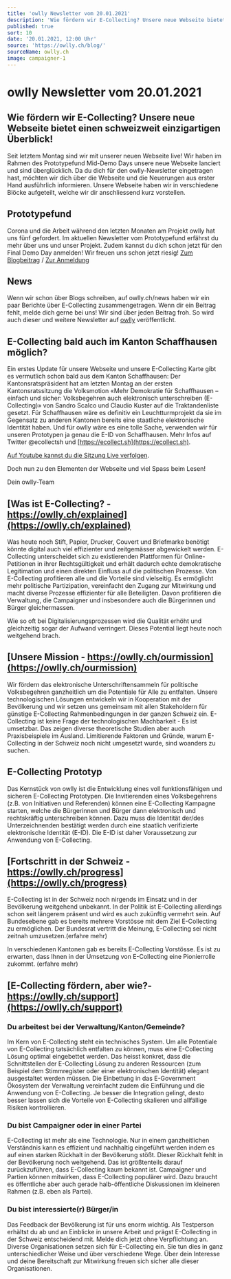 ```yaml
---
title: 'owlly Newsletter vom 20.01.2021'
description: 'Wie fördern wir E-Collecting? Unsere neue Webseite bietet einen schweizweit einzigartigen Überblick!'
published: true
sort: 10
date: '20.01.2021, 12:00 Uhr'
source: 'https://owlly.ch/blog/'
sourceName: owlly.ch
image: campaigner-1
---
```


# owlly Newsletter vom 20.01.2021

## Wie fördern wir E-Collecting? Unsere neue Webseite bietet einen schweizweit einzigartigen Überblick!

Seit letztem Montag sind wir mit unserer neuen Webseite live! Wir haben im Rahmen des Prototypefund Mid-Demo Days unsere neue Webseite lanciert und sind überglücklich. Da du dich für den owlly-Newsletter eingetragen hast, möchten wir dich über die Webseite und die Neuerungen aus erster Hand ausführlich informieren. Unsere Webseite haben wir in verschiedene Blöcke aufgeteilt, welche wir dir anschliessend kurz vorstellen.

## Prototypefund

Corona und die Arbeit während den letzten Monaten am Projekt owlly hat uns fünf gefordert. Im aktuellen Newsletter vom Prototypefund erfährst du mehr über uns und unser Projekt. Zudem kannst du dich schon jetzt für den Final Demo Day anmelden! Wir freuen uns schon jetzt riesig!
[Zum Blogbeitrag](https://prototypefund.opendata.ch/2021/01/18/die-schweizer-demokratie-ins-21-jahrhundert-begleiten/) / [Zur Anmeldung](https://subscribe.newsletter2go.com/?n2g=phn6whjn-bnge6m07-16z)

## News

Wenn wir schon über Blogs schreiben, auf owlly.ch/news haben wir ein paar Berichte über E-Collecting zusammengetragen. Wenn dir ein Beitrag fehlt, melde dich gerne bei uns! Wir sind über jeden Beitrag froh. So wird auch dieser und weitere Newsletter auf [owlly](https://owlly.ch/blog/20210120_owlly-newsletter-vom-20.01.2021) veröffentlicht.

## E-Collecting bald auch im Kanton Schaffhausen möglich?

Ein erstes Update für unsere Webseite und unsere E-Collecting Karte gibt es vermutlich schon bald aus dem Kanton Schaffhausen: Der Kantonsratspräsident hat am letzten Montag an der ersten Kantonsratssitzung die Volksmotion «Mehr Demokratie für Schaffhausen – einfach und sicher: Volksbegehren auch elektronisch unterschreiben (E-Collecting)» von Sandro Scalco und Claudio Kuster auf die Traktandenliste gesetzt. Für Schaffhausen wäre es definitiv ein Leuchtturmprojekt da sie im Gegensatz zu anderen Kantonen bereits eine staatliche elektronische Identität haben. Und für owlly wäre es eine tolle Sache, verwenden wir für unseren Prototypen ja genau die E-ID von Schaffhausen.
Mehr Infos auf Twitter @ecollectsh und [https://ecollect.sh](https://ecollect.sh).

[Auf Youtube kannst du die Sitzung Live verfolgen](https://www.youtube.com/watch?v=UJsPVXV-XZc).

Doch nun zu den Elementen der Webseite und viel Spass beim Lesen!

Dein owlly-Team

## [Was ist E-Collecting? - https://owlly.ch/explained](https://owlly.ch/explained)

Was heute noch Stift, Papier, Drucker, Couvert und Briefmarke benötigt könnte digital auch viel effizienter und zeitgemässer abgewickelt werden. E-Collecting unterscheidet sich zu existierenden Plattformen für Online-Petitionen in ihrer Rechtsgültigkeit und erhält dadurch echte demokratische Legitimation und einen direkten Einfluss auf die politischen Prozesse.
Von E-Collecting profitieren alle und die Vorteile sind vielseitig. Es ermöglicht mehr politische Partizipation, vereinfacht den Zugang zur Mitwirkung und macht diverse Prozesse effizienter für alle Beteiligten. Davon profitieren die Verwaltung, die Campaigner und insbesondere auch die Bürgerinnen und Bürger gleichermassen.

Wie so oft bei Digitalisierungsprozessen wird die Qualität erhöht und gleichzeitig sogar der Aufwand verringert. Dieses Potential liegt heute noch weitgehend brach.

## [Unsere Mission - https://owlly.ch/ourmission](https://owlly.ch/ourmission)

Wir fördern das elektronische Unterschriftensammeln für politische Volksbegehren ganzheitlich um die Potentiale für Alle zu entfalten. Unsere technologischen Lösungen entwickeln wir in Kooperation mit der Bevölkerung und wir setzen uns gemeinsam mit allen Stakeholdern für günstige E-Collecting Rahmenbedingungen in der ganzen Schweiz ein.
E-Collecting ist keine Frage der technologischen Machbarkeit - Es ist umsetzbar. Das zeigen diverse theoretische Studien aber auch Praxisbeispiele im Ausland. Limitierende Faktoren und Gründe, warum E-Collecting in der Schweiz noch nicht umgesetzt wurde, sind woanders zu suchen.

## E-Collecting Prototyp

Das Kernstück von owlly ist die Entwicklung eines voll funktionsfähigen und sicheren E-Collecting Prototypen. Die Invitierenden eines Volksbegehrens (z.B. von Initiativen und Referenden) können eine E-Collecting Kampagne starten, welche die Bürgerinnen und Bürger dann elektronisch und rechtskräftig unterschreiben können. Dazu muss die Identität der/des Unterzeichnenden bestätigt werden durch eine staatlich verifizierte elektronische Identität (E-ID). Die E-ID ist daher Voraussetzung zur Anwendung von E-Collecting.

## [Fortschritt in der Schweiz - https://owlly.ch/progress](https://owlly.ch/progress)

E-Collecting ist in der Schweiz noch nirgends im Einsatz und in der Bevölkerung weitgehend unbekannt. In der Politik ist E-Collecting allerdings schon seit längerem präsent und wird es auch zukünftig vermehrt sein.
Auf Bundesebene gab es bereits mehrere Vorstösse mit dem Ziel E-Collecting zu ermöglichen. Der Bundesrat vertritt die Meinung, E-Collecting sei nicht zeitnah umzusetzen.(erfahre mehr)

In verschiedenen Kantonen gab es bereits E-Collecting Vorstösse. Es ist zu erwarten, dass Ihnen in der Umsetzung von E-Collecting eine Pionierrolle zukommt. (erfahre mehr)

## [E-Collecting fördern, aber wie?- https://owlly.ch/support](https://owlly.ch/support)

### Du arbeitest bei der Verwaltung/Kanton/Gemeinde?

Im Kern von E-Collecting steht ein technisches System. Um alle Potentiale von E-Collecting tatsächlich entfalten zu können, muss eine E-Collecting Lösung optimal eingebettet werden. Das heisst konkret, dass die Schnittstellen der E-Collecting Lösung zu anderen Ressourcen (zum Beispiel dem Stimmregister oder einer elektronischen Identität) elegant ausgestaltet werden müssen. Die Einbettung in das E-Government Ökosystem der Verwaltung vereinfacht zudem die Einführung und die Anwendung von E-Collecting. Je besser die Integration gelingt, desto besser lassen sich die Vorteile von E-Collecting skalieren und allfällige Risiken kontrollieren.

### Du bist Campaigner oder in einer Partei

E-Collecting ist mehr als eine Technologie. Nur in einem ganzheitlichen Verständnis kann es effizient und nachhaltig eingeführt werden indem es auf einen starken Rückhalt in der Bevölkerung stößt. Dieser Rückhalt fehlt in der Bevölkerung noch weitgehend. Das ist größtenteils darauf zurückzuführen, dass E-Collecting kaum bekannt ist. Campaigner und Partien können mitwirken, dass E-Collecting populärer wird. Dazu braucht es öffentliche aber auch gerade halb-öffentliche Diskussionen im kleineren Rahmen (z.B. eben als Partei).

### Du bist interessierte(r) Bürger/in

Das Feedback der Bevölkerung ist für uns enorm wichtig. Als Testperson erhältst du ab und an Einblicke in unsere Arbeit und prägst E-Collecting in der Schweiz entscheidend mit. Melde dich jetzt ohne Verpflichtung an.
Diverse Organisationen setzen sich für E-Collecting ein. Sie tun dies in ganz unterschiedlicher Weise und über verschiedene Wege. Über dein Interesse und deine Bereitschaft zur Mitwirkung freuen sich sicher alle dieser Organisationen.
